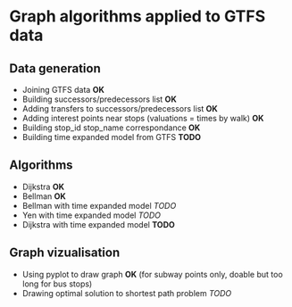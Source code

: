 # Graph algorithms applied to GTFS data

## Data generation

- Joining GTFS data **OK**
- Building successors/predecessors list **OK**
- Adding transfers to successors/predecessors list **OK**
- Adding interest points near stops (valuations = times by walk) **OK**
- Building stop_id stop_name correspondance **OK**
- Building time expanded model from GTFS __TODO__

## Algorithms

- Dijkstra **OK**
- Bellman **OK**
- Bellman with time expanded model _TODO_
- Yen with time expanded model _TODO_
- Dijkstra with time expanded model __TODO__

## Graph vizualisation

- Using pyplot to draw graph **OK** (for subway points only, doable but too long for bus stops)
- Drawing optimal solution to shortest path problem _TODO_
